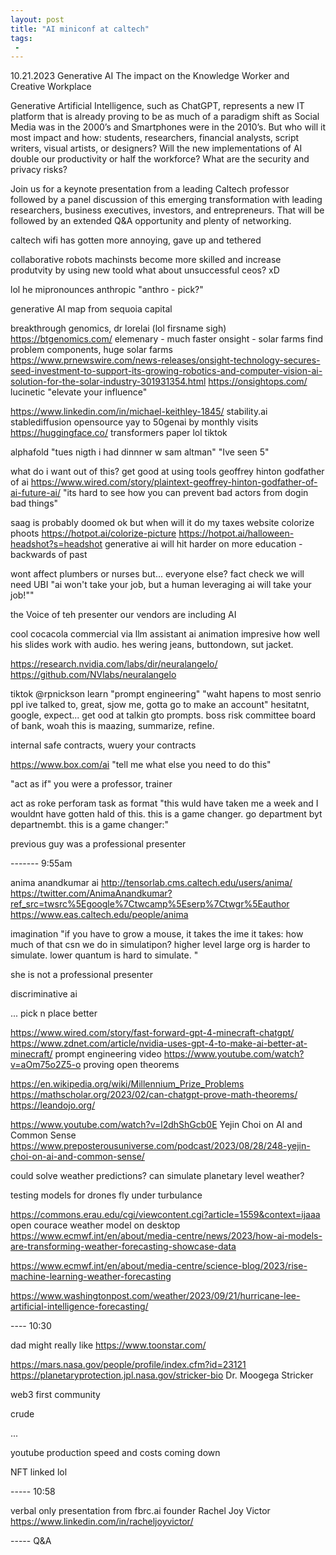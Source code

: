 ```yaml
---
layout: post
title: "AI miniconf at caltech"
tags:
 -
---
```


10.21.2023
Generative AI
The impact on the Knowledge Worker and Creative Workplace

Generative Artificial Intelligence, such as ChatGPT, represents a new IT platform that is already proving to be as much of a paradigm shift as Social Media was in the 2000’s and Smartphones were in the 2010’s. But who will it most impact and how: students, researchers, financial analysts, script writers, visual artists, or designers? Will the new implementations of AI double our productivity or half the workforce?  What are the security and privacy risks?

Join us for a keynote presentation from a leading Caltech professor followed by a panel discussion of this emerging transformation with leading researchers, business executives, investors, and entrepreneurs. That will be followed by an extended Q&A opportunity and plenty of networking.


caltech wifi has gotten more annoying, gave up and tethered



collaborative robots
machinsts become more skilled and increase produtvity by using new toold
what about unsuccessful ceos? xD

lol he mipronounces anthropic "anthro - pick?"

generative AI map from sequoia capital

breakthrough genomics, dr lorelai (lol firsname sigh) https://btgenomics.com/
elemenary - much faster 
onsight - solar farms find problem components, huge solar farms https://www.prnewswire.com/news-releases/onsight-technology-secures-seed-investment-to-support-its-growing-robotics-and-computer-vision-ai-solution-for-the-solar-industry-301931354.html https://onsightops.com/
lucinetic "elevate your influence"

https://www.linkedin.com/in/michael-keithley-1845/
stability.ai stablediffusion opensource yay
to 50genai by monthly visits
https://huggingface.co/
transformers paper
lol tiktok

alphafold
"tues nigth i had dinnner w sam altman"
"Ive seen 5" 

what do i want out of this?
get good at using tools
geoffrey hinton godfather of ai https://www.wired.com/story/plaintext-geoffrey-hinton-godfather-of-ai-future-ai/
"its hard to see how you can prevent bad actors from dogin bad things" 

saag is probably doomed
ok but when will it do my taxes
website colorize phoots
https://hotpot.ai/colorize-picture
https://hotpot.ai/halloween-headshot?s=headshot
generative ai will hit harder on more education - backwards of past

wont affect plumbers or nurses but... everyone else?
fact check
we will need UBI
"ai won't take your job, but a human leveraging ai will take your job!""

the Voice of teh presenter
our vendors are including AI

cool cocacola commercial via llm assistant
ai animation
impresive how well his slides work with audio. 
hes wering jeans, buttondown, sut jacket. 


https://research.nvidia.com/labs/dir/neuralangelo/
https://github.com/NVlabs/neuralangelo

tiktok @rpnickson
learn "prompt engineering" 
"waht hapens to most senrio ppl ive talked to, great, sjow me, gotta go to  make an account" hesitatnt, google, expect... get ood at talkin gto prompts. 
boss risk committee board of bank, woah this is maazing, summarize, refine. 


internal safe contracts, wuery your contracts

https://www.box.com/ai
"tell me what else you need to do this"

"act as if" you were a professor, trainer

act as roke perforam task as format
"this wuld have taken me a week and I wouldnt have gotten hald of this. this is a game changer. go department byt departnembt. this is a game changer:"

previous guy was a professional presenter

------- 9:55am

anima anandkumar ai
http://tensorlab.cms.caltech.edu/users/anima/
https://twitter.com/AnimaAnandkumar?ref_src=twsrc%5Egoogle%7Ctwcamp%5Eserp%7Ctwgr%5Eauthor
https://www.eas.caltech.edu/people/anima

imagination
"if you have to grow a mouse, it takes the ime it takes: how much of that csn we do in simulatipon? higher level large org is harder to simulate. lower quantum is hard to simulate. 
"

she is not a professional presenter

discriminative ai

...
pick n place better

https://www.wired.com/story/fast-forward-gpt-4-minecraft-chatgpt/
https://www.zdnet.com/article/nvidia-uses-gpt-4-to-make-ai-better-at-minecraft/
prompt engineering video https://www.youtube.com/watch?v=aOm75o2Z5-o
proving open theorems

https://en.wikipedia.org/wiki/Millennium_Prize_Problems
https://mathscholar.org/2023/02/can-chatgpt-prove-math-theorems/
https://leandojo.org/

https://www.youtube.com/watch?v=l2dhShGcb0E Yejin Choi on AI and Common Sense
https://www.preposterousuniverse.com/podcast/2023/08/28/248-yejin-choi-on-ai-and-common-sense/

could solve weather predictions? can simulate planetary level weather? 

testing models for drones fly under turbulance

https://commons.erau.edu/cgi/viewcontent.cgi?article=1559&context=ijaaa
open courace weather model on desktop https://www.ecmwf.int/en/about/media-centre/news/2023/how-ai-models-are-transforming-weather-forecasting-showcase-data

https://www.ecmwf.int/en/about/media-centre/science-blog/2023/rise-machine-learning-weather-forecasting

https://www.washingtonpost.com/weather/2023/09/21/hurricane-lee-artificial-intelligence-forecasting/

---- 10:30

dad might really like https://www.toonstar.com/

https://mars.nasa.gov/people/profile/index.cfm?id=23121
https://planetaryprotection.jpl.nasa.gov/stricker-bio Dr. Moogega Stricker 

web3 first community

crude

...

youtube
production speed and costs coming down

NFT linked lol

----- 10:58 

verbal only presentation from fbrc.ai founder Rachel Joy Victor
https://www.linkedin.com/in/racheljoyvictor/


----- Q&A
